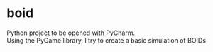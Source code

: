 # boid
Python project to be opened with PyCharm.<br />
Using the PyGame library, I try to create a basic simulation of BOIDs
